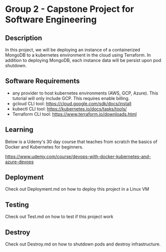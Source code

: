 # Group 2 - Capstone Project for Software Engineering

## Description

In this project, we will be deploying an instance of a containerized MongoDB to a kubernetes environment in the cloud using Terraform. In addition to deploying MongoDB, each instance data will be persist upon pod shutdown.

## Software Requirements

* any provider to host kubernetes environments (AWS, GCP, Azure). This tutorial will only include GCP. This requires enable billing.
* gcloud CLI tool: https://cloud.google.com/sdk/docs/install
* kubectl CLI tool: https://kubernetes.io/docs/tasks/tools/
* Terraform CLI tool: https://www.terraform.io/downloads.html

## Learning

Below is a Udemy's 30 day course that teaches from scratch the basics of Docker and Kubernetes for beginners.

https://www.udemy.com/course/devops-with-docker-kubernetes-and-azure-devops

## Deployment

Check out Deployment.md on how to deploy this project in a Linux VM

## Testing

Check out Test.md on how to test if this project work

## Destroy

Check out Destroy.md on how to shutdown pods and destroy infrastructure.

